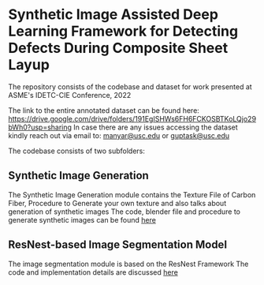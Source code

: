 # Synthetic Image Assisted Deep Learning Framework for Detecting Defects During Composite Sheet Layup
The repository consists of the codebase and dataset for work presented at ASME's IDETC-CIE Conference, 2022

The link to the entire annotated dataset can be found here: https://drive.google.com/drive/folders/191EgISHWs6FH6FCKOSBTKoLQjo29bWh0?usp=sharing
In case there are any issues accessing the dataset kindly reach out via email to: manyar@usc.edu or guptask@usc.edu

The codebase consists of two subfolders:
## Synthetic Image Generation
The Synthetic Image Generation module contains the Texture File of Carbon Fiber, Procedure to Generate your own texture and also talks about generation of synthetic images 
The code, blender file and procedure to generate synthetic images can be found [here](https://github.com/RROS-Lab/DeepSynthDefectDetector/tree/master/SyntheticImageGenerator)

## ResNest-based Image Segmentation Model
The image segmentation module is based on the ResNest Framework
The code and implementation details are discussed [here](https://github.com/RROS-Lab/DeepSynthDefectDetector/tree/master/ResNeSTImageSegmentation)
